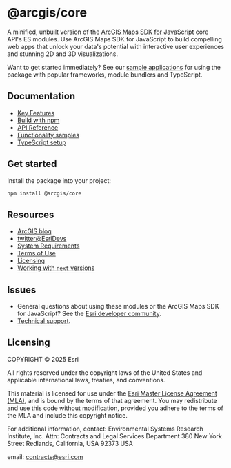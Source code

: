 # @arcgis/core

A minified, unbuilt version of the [ArcGIS Maps SDK for JavaScript](https://developers.arcgis.com/javascript/) core API's ES modules. Use ArcGIS Maps SDK for JavaScript to build compelling web apps that unlock your data's potential with interactive user experiences and stunning 2D and 3D visualizations.

Want to get started immediately? See our [sample applications](https://github.com/Esri/jsapi-resources/tree/main/core-samples) for using the package with popular frameworks, module bundlers and TypeScript.

## Documentation

- [Key Features](https://developers.arcgis.com/javascript/latest/key-features/)  
- [Build with npm](https://developers.arcgis.com/javascript/latest/get-started-npm/#api)
- [API Reference](https://developers.arcgis.com/javascript/latest/api-reference/)
- [Functionality samples](https://developers.arcgis.com/javascript/latest/sample-code/)
- [TypeScript setup](https://developers.arcgis.com/javascript/latest/typescript-setup/)

## Get started

Install the package into your project:

```sh
npm install @arcgis/core
```

## Resources

- [ArcGIS blog](https://blogs.esri.com/esri/arcgis/tag/javascript/)
- [twitter@EsriDevs](https://twitter.com/EsriDevs)
- [System Requirements](https://developers.arcgis.com/javascript/latest/system-requirements/)
- [Terms of Use](https://www.esri.com/en-us/legal/terms/product-specific-scope-of-use)
- [Licensing](https://developers.arcgis.com/javascript/latest/licensing/)
- [Working with `next` versions](https://github.com/Esri/feedback-js-api-next/blob/main/README.md)

## Issues

- General questions about using these modules or the ArcGIS Maps SDK for JavaScript? See the [Esri developer community](https://community.esri.com/t5/arcgis-api-for-javascript/ct-p/arcgis-api-for-javascript).
- [Technical support](https://support.esri.com/).

## Licensing

COPYRIGHT © 2025 Esri

All rights reserved under the copyright laws of the United States
and applicable international laws, treaties, and conventions.

This material is licensed for use under the [Esri Master License
Agreement (MLA)](https://www.esri.com/content/dam/esrisites/en-us/media/legal/ma-full/ma-full.pdf), and is bound by the terms of that agreement.
You may redistribute and use this code without modification,
provided you adhere to the terms of the MLA and include this
copyright notice.

For additional information, contact:
Environmental Systems Research Institute, Inc.
Attn: Contracts and Legal Services Department
380 New York Street
Redlands, California, USA 92373
USA

email: contracts@esri.com
